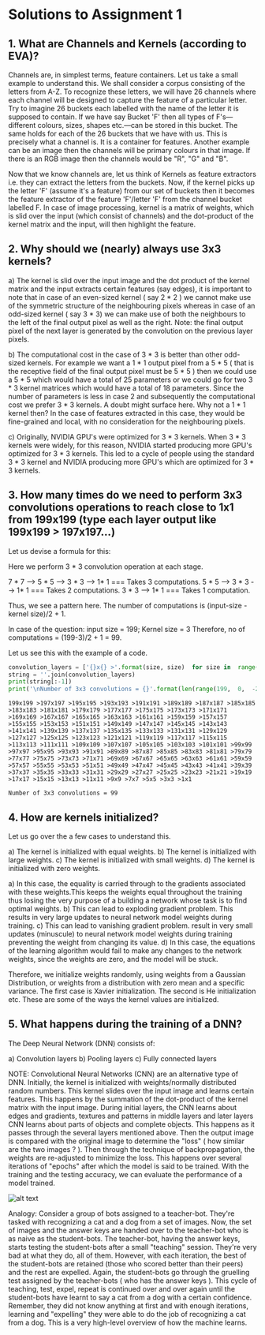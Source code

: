 # Solutions to Assignment 1

## 1. What are Channels and Kernels (according to EVA)?

Channels are, in simplest terms, feature containers. Let us take a small example to understand this. We shall consider a corpus consisting of the letters from A-Z. To recognize these letters, we will have 26 channels where each channel will be designed to capture the feature of a particular letter. Try to imagine 26 buckets each labelled with the name of the letter it is supposed to contain. If we have say Bucket 'F' then all types of F's—different colours, sizes, shapes etc.—can be stored in this bucket. The same holds for each of the 26 buckets that we have with us. This is precisely what a channel is. It is a container for features. Another example can be an image then the channels will be primary colours in that image. If there is an RGB image then the channels would be "R", "G" and "B".  

Now that we know channels are, let us think of Kernels as feature extractors i.e. they can extract the letters from the buckets. Now, if the kernel picks up the letter 'F' (assume it's a feature) from our set of buckets then it becomes the feature extractor of the feature 'F'/letter 'F' from the channel bucket labelled F. In case of image processing, kernel is a matrix of weights, which is slid over the input (which consist of channels) and the dot-product of the kernel matrix and the input, will then highlight the feature. 

## 2. Why should we (nearly) always use 3x3 kernels?

a) The kernel is slid over the input image and the dot product of the kernel matrix and the input extracts certain features (say edges), it is important to note that in case of an even-sized kernel ( say 2 * 2 ) we cannot make use of the symmetric structure of the neighbouring pixels whereas in case of an odd-sized kernel ( say 3 * 3) we can make use of both the neighbours to the left of the final output pixel as well as the right. Note: the final output pixel of the next layer is generated by the convolution on the previous layer pixels. 

b) The computational cost in the case of 3 * 3 is better than other odd-sized kernels. For example we want a 1 * 1 output pixel from a 5 * 5 ( that is the receptive field of the final output pixel must be 5 * 5 ) then we could use a 5 *  5 which would have a total of 25 parameters or we could go for two 3 * 3 kernel matrices which would have a total of 18 parameters. Since the number of parameters is less in case 2 and subsequently the computational cost we prefer 3 * 3 kernels. A doubt might surface here. Why not a 1 * 1 kernel then? In the case of features extracted in this case, they would be fine-grained and local, with no consideration for the neighbouring pixels.

c) Originally, NVIDIA GPU's were optimized for 3 * 3 kernels. When 3 * 3 kernels were widely, for this reason, NVIDIA started producing more GPU's optimized for 3 * 3 kernels. This led to a cycle of people using the standard 3 * 3 kernel and NVIDIA producing more GPU's which are optimized for 3 * 3 kernels. 

## 3. How many times do we need to perform 3x3 convolutions operations to reach close to 1x1 from 199x199 (type each layer output like 199x199 > 197x197...)

Let us devise a formula for this:

Here we perform 3 * 3 convolution operation at each stage. 

7 * 7 --> 5 * 5 --> 3 * 3 --> 1* 1  === Takes 3 computations. 
5 * 5 --> 3 * 3 --> 1* 1  === Takes 2 computations. 
3 * 3 --> 1* 1  === Takes 1 computation.

Thus, we see a pattern here. The number of computations is (input-size - kernel size)/2 + 1.

In case of the question: input size = 199; Kernel size = 3
Therefore, no of computations = (199-3)/2 + 1 = 99. 

Let us see this with the example of a code. 


```python
convolution_layers = ['{}x{} >'.format(size, size)  for size in  range(199,  0,  -2)]
string = ''.join(convolution_layers)
print(string[:-1])  
print('\nNumber of 3x3 convolutions = {}'.format(len(range(199,  0,  -2))-1))
```

    199x199 >197x197 >195x195 >193x193 >191x191 >189x189 >187x187 >185x185 >183x183 >181x181 >179x179 >177x177 >175x175 >173x173 >171x171 >169x169 >167x167 >165x165 >163x163 >161x161 >159x159 >157x157 >155x155 >153x153 >151x151 >149x149 >147x147 >145x145 >143x143 >141x141 >139x139 >137x137 >135x135 >133x133 >131x131 >129x129 >127x127 >125x125 >123x123 >121x121 >119x119 >117x117 >115x115 >113x113 >111x111 >109x109 >107x107 >105x105 >103x103 >101x101 >99x99 >97x97 >95x95 >93x93 >91x91 >89x89 >87x87 >85x85 >83x83 >81x81 >79x79 >77x77 >75x75 >73x73 >71x71 >69x69 >67x67 >65x65 >63x63 >61x61 >59x59 >57x57 >55x55 >53x53 >51x51 >49x49 >47x47 >45x45 >43x43 >41x41 >39x39 >37x37 >35x35 >33x33 >31x31 >29x29 >27x27 >25x25 >23x23 >21x21 >19x19 >17x17 >15x15 >13x13 >11x11 >9x9 >7x7 >5x5 >3x3 >1x1 
    
    Number of 3x3 convolutions = 99
    

## 4. How are kernels initialized?

Let us go over the a few cases to understand this.

a) The kernel is initialized with equal weights. 
b) The kernel is initialized with large weights. 
c) The kernel is initialized with small weights.
d) The kernel is initialized with zero weights. 


a) In this case, the equality is carried through to the gradients associated with these weights.This keeps the weights equal throughout the training thus losing the very purpose of a building a network whose task is to find optimal weights. 
b) This can lead to exploding gradient problem. This results in very large updates to neural network model weights during training.
c) This can lead to vanishing gradient problem. result in very small updates (minuscule) to neural network model weights during training preventing the weight from changing its value.
d) In this case, the equations of the learning algorithm would fail to make any changes to the network weights, since the weights are zero, and the model will be stuck.

Therefore, we initialize weights randomly, using weights from a Gaussian Distribution, or weights from a distribution with zero mean and a specific variance. The first case is Xavier initialization. The second is He initialization etc. These are some of the ways the kernel values are initialized. 


## 5. What happens during the training of a DNN?

The Deep Neural Network (DNN) consists of: 

a) Convolution layers
b) Pooling layers
c) Fully connected layers

NOTE: Convolutional Neural Networks (CNN) are an alternative type of DNN.
Initially, the kernel is initialized with weights/normally distributed random numbers. This kernel slides over the input image and learns certain features. This happens by the summation of the dot-product of the kernel matrix with the input image. During initial layers, the CNN learns about edges and gradients, textures and patterns in middle layers and later layers CNN learns about parts of objects and complete objects. This happens as it passes through the several layers mentioned above. Then the output image is compared with the original image to determine the "loss" ( how similar are the two images ? ). Then through the technique of backpropagation, the weights are re-adjusted to minimize the loss. This happens over several iterations of "epochs" after which the model is said to be trained. With the training and the testing accuracy, we can evaluate the performance of a model trained.

![alt text](https://storage.googleapis.com/gweb-uniblog-publish-prod/images/pasted_image_0_12_Wpq3264.max-1000x1000.png)

Analogy: Consider a group of bots assigned to a teacher-bot. They're tasked with recognizing a cat and a dog from a set of images. Now, the set of images and the answer keys are handed over to the teacher-bot who is as naive as the student-bots. The teacher-bot, having the answer keys, starts testing the student-bots after a small "teaching" session. They're very bad at what they do, all of them. However, with each iteration, the best of the student-bots are retained (those who scored better than their peers) and the rest are expelled. Again, the student-bots go through the gruelling test assigned by the teacher-bots ( who has the answer keys ). This cycle of teaching, test, expel, repeat is continued over and over again until the student-bots have learnt to say a cat from a dog with a certain confidence. Remember, they did not know anything at first and with enough iterations, learning and "expelling" they were able to do the job of recognizing a cat from a dog. This is a very high-level overview of how the machine learns.
